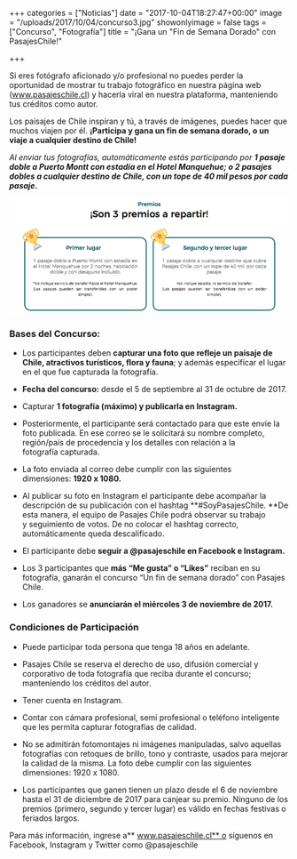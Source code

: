 +++
categories = ["Noticias"]
date = "2017-10-04T18:27:47+00:00"
image = "/uploads/2017/10/04/concurso3.jpg"
showonlyimage = false
tags = ["Concurso", "Fotografía"]
title = "¡Gana un \"Fin de Semana Dorado\" con PasajesChile!"

+++


Si eres fotógrafo aficionado y/o profesional no puedes perder la oportunidad de mostrar tu trabajo fotográfico en nuestra página web (www.pasajeschile.cl) y hacerla viral en nuestra plataforma, manteniendo tus créditos como autor.

Los paisajes de Chile inspiran y tú, a través de imágenes, puedes hacer que muchos viajen por él. **¡Participa y gana un fin de semana dorado, o un viaje a cualquier destino de Chile!**

*Al enviar tus fotografías, automáticamente estás participando por **1 pasaje doble a Puerto Montt con estadía en el Hotel Manquehue; o 2 pasajes dobles a cualquier destino de Chile, con un tope de 40 mil pesos por cada pasaje.***

![](/uploads/2017/10/04/Captura%20de%20pantalla%202017-10-04%20a%20la(s)%2018.32.02.png)

### Bases del Concurso:

* Los participantes deben **capturar una foto que refleje un paisaje de Chile, atractivos turísticos, flora y fauna**; y además especificar el lugar en el que fue capturada la fotografía.

* **Fecha del concurso:** desde el 5 de septiembre al 31 de octubre de 2017.

* Capturar **1 fotografía (máximo) y publicarla en Instagram.**

* Posteriormente, el participante será contactado para que este envíe la foto publicada. En ese correo se le solicitará su nombre completo, región/país de procedencia y los detalles con relación a la fotografía capturada.

* La foto enviada al correo debe cumplir con las siguientes dimensiones: **1920 x 1080.**

* Al publicar su foto en Instagram el participante debe acompañar la descripción de su publicación con el hashtag **#SoyPasajesChile. **De esta manera, el equipo de Pasajes Chile podrá observar su trabajo y seguimiento de votos. De no colocar el hashtag correcto, automáticamente queda descalificado.

* El participante debe **seguir a @pasajeschile en Facebook e Instagram.**

* Los 3 participantes que **más “Me gusta” o “Likes”** reciban en su fotografía, ganarán el concurso “Un fin de semana dorado” con Pasajes Chile.

* Los ganadores se **anunciarán el miércoles 3 de noviembre de 2017.**

### Condiciones de Participación

* Puede participar toda persona que tenga 18 años en adelante.

* Pasajes Chile se reserva el derecho de uso, difusión comercial y corporativo de toda fotografía que reciba durante el concurso; manteniendo los créditos del autor.

* Tener cuenta en Instagram.

* Contar con cámara profesional, semi profesional o teléfono inteligente que les permita capturar fotografías de calidad.

* No se admitirán fotomontajes ni imágenes manipuladas, salvo aquellas fotografías con retoques de brillo, tono y contraste, usados para mejorar la calidad de la misma. La foto debe cumplir con las siguientes dimensiones: 1920 x 1080.

* Los participantes que ganen tienen un plazo desde el 6 de noviembre hasta el 31 de diciembre de 2017 para canjear su premio. Ninguno de los premios (primero, segundo y tercer lugar) es válido en fechas festivas o feriados largos.

Para más información, ingrese a** www.pasajeschile.cl** o síguenos en Facebook, Instagram y Twitter como @pasajeschile